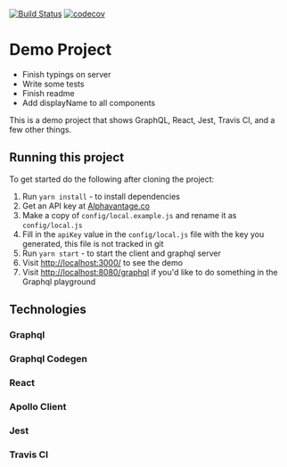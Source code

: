 [![Build Status](https://travis-ci.com/ebuchmann/demo-project.svg?branch=master)](https://travis-ci.com/ebuchmann/demo-project)
[![codecov](https://codecov.io/gh/ebuchmann/demo-project/branch/master/graph/badge.svg)](https://codecov.io/gh/ebuchmann/demo-project)

# Demo Project

- Finish typings on server
- Write some tests
- Finish readme
- Add displayName to all components

This is a demo project that shows GraphQL, React, Jest, Travis CI, and a few other things.

## Running this project

To get started do the following after cloning the project:

1. Run `yarn install` - to install dependencies
2. Get an API key at [Alphavantage.co](https://www.alphavantage.co/support/#api-key)
3. Make a copy of `config/local.example.js` and rename it as `config/local.js`
4. Fill in the `apiKey` value in the `config/local.js` file with the key you generated, this file is not tracked in git
5. Run `yarn start` - to start the client and graphql server
6. Visit [http://localhost:3000/](http://localhost:3000/) to see the demo
7. Visit [http://localhost:8080/graphql](http://localhost:8080/graphql) if you'd like to do something in the Graphql playground

## Technologies

### Graphql

### Graphql Codegen

### React

### Apollo Client

### Jest

### Travis CI
